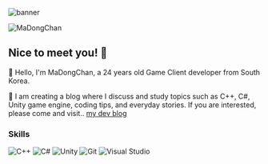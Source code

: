 ![banner](https://github.com/madongchan/madongchan/assets/63357336/b57da0f9-1dc7-4b45-b7ca-7112e56e2845)

  <img src="https://user-images.githubusercontent.com/63357336/229419207-c0bcba2d-048e-48e8-8ca9-e970014b9e36.png" alt="MaDongChan" />
</h1>

## Nice to meet you! 👋
👋 Hello, I'm MaDongChan, a 24 years old Game Client developer from South Korea.

🚀 I am creating a blog where I discuss and study topics such as C++, C#, Unity game engine, coding tips, and everyday stories. If you are interested, please come and visit..
[my dev blog](https://onesside-world.tistory.com/)

### Skills
![C++](https://img.shields.io/badge/C++-00599C?style=for-the-badge&logo=c%2B%2B&logoColor=white)
![C#](https://img.shields.io/badge/-C%23-brightgreen?style=for-the-badge&logo=c-sharp&logoColor=white)
![Unity](https://img.shields.io/badge/Unity-000000?style=for-the-badge&logo=unity&logoColor=white)
![Git](https://img.shields.io/badge/Git-F05032?style=for-the-badge&logo=git&logoColor=white)
![Visual Studio](https://img.shields.io/badge/Visual%20Studio-5C2D91?style=for-the-badge&logo=visual-studio&logoColor=white)

<!--
**madongchan/madongchan** is a ✨ _special_ ✨ repository because its `README.md` (this file) appears on your GitHub profile.

Here are some ideas to get you started:

- 🔭 I’m currently working on ...
- 🌱 I’m currently learning ...
- 👯 I’m looking to collaborate on ...
- 🤔 I’m looking for help with ...
- 💬 Ask me about ...
- 📫 How to reach me: ...
- 😄 Pronouns: ...
- ⚡ Fun fact: ...
-->
